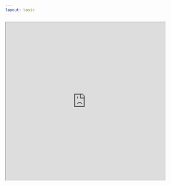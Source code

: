 ```yaml
---
layout: basic
---
```


<div class="relative">
    <WindowWrapper
        background="#E1F4FF"
        style="height: 525px !important; max-height: 525px !important; min-height: 525px !important;"
    >
        <iframe
            src="https://zlig.net/game"
            width="100%"
            height="500px"
        />
    </WindowWrapper>
    <div class="p-3 flex flex-col gap-2  absolute top-9 left-2 bg-white rounded-md border z-10">
        <QRCode content="https://zlig.net/" :size="64" />
        <div class="w-full text-xs whitespace-nowrap flex flex-row gap-1 justify-center">
            <mdi-web class="baseColor" />
            <MyLink to="https://zlig.net/">zlig.net</MyLink>
        </div>
    </div>
</div>
